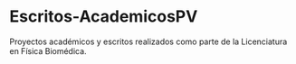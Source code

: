 # Escritos-AcademicosPV
Proyectos académicos y escritos realizados como parte de la Licenciatura en Física Biomédica.
